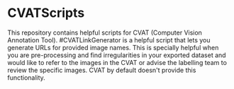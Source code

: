 # CVATScripts
This repository contains helpful scripts for CVAT (Computer Vision Annotation Tool).
#CVATLinkGenerator is a helpful script that lets you generate URLs for provided image names. This is specially helpful when you are pre-processing and find irregularities in your exported dataset and would like to refer to the images in the CVAT or advise the labelling team to review the specific images. CVAT by default doesn't provide this functionality.
